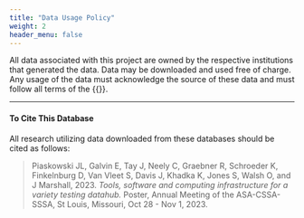 ```yaml
---
title: "Data Usage Policy"
weight: 2
header_menu: false
---
```


All data associated with this project are owned by the respective institutions that generated the data. Data may be downloaded and used free of charge. Any usage of the data must acknowledge the source of these data and must follow all terms of the {{<extlink text="GNU General Public License, v3 (GPL3) license" href="https://www.gnu.org/licenses/gpl-3.0.en.html">}}. 

----------

#### To Cite This Database

All research utilizing data downloaded from these databases should be cited as follows:

> Piaskowski JL, Galvin E, Tay J, Neely C, Graebner R, Schroeder K, Finkelnburg D, Van Vleet S, Davis J, Khadka K, Jones S, Walsh O, and J Marshall, 2023. *Tools, software and computing infrastructure for a variety testing datahub.* Poster, Annual Meeting of the ASA-CSSA-SSSA, St Louis, Missouri, Oct 28 - Nov 1, 2023.

